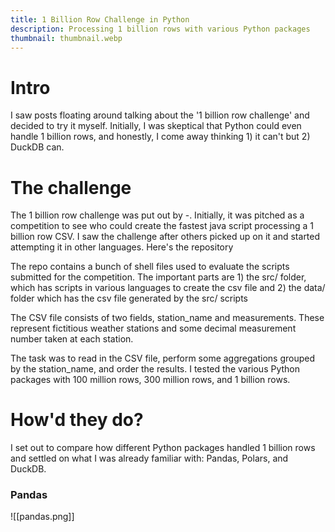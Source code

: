 ```yaml
---
title: 1 Billion Row Challenge in Python
description: Processing 1 billion rows with various Python packages
thumbnail: thumbnail.webp
---
```


<H1>Intro</H1>
I saw posts floating around talking about the '1 billion row challenge' and decided to try it myself. Initially, I was skeptical that Python could even handle 1 billion rows, and honestly, I come away thinking 1) it can't but 2) DuckDB can. 


<H1>The challenge</H1>
The 1 billion row challenge was put out by -. Initially, it was pitched as a competition to see who could create the fastest java script processing a 1 billion row CSV. I saw the challenge after others picked up on it and started attempting it in other languages. Here's the repository

The repo contains a bunch of shell files used to evaluate the scripts submitted for the competition. The important parts are 1) the src/ folder, which has scripts in various languages to create the csv file and 2) the data/ folder which has the csv file generated by the src/ scripts

The CSV file consists of two fields, station_name and measurements. These represent fictitious weather stations and some decimal measurement number taken at each station. 

The task was to read in the CSV file, perform some aggregations grouped by the station_name, and order the results. I tested the various Python packages with 100 million rows, 300 million rows, and 1 billion rows. 

<H1>How'd they do?</H1>
I set out to compare how different Python packages handled 1 billion rows and settled on what I was already familiar with: Pandas, Polars, and DuckDB. 

<H3>Pandas</H3>
![[pandas.png]]

